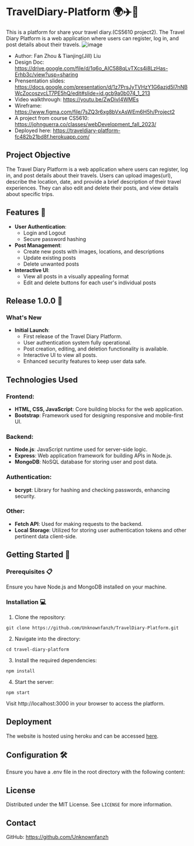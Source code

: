 # TravelDiary-Platform 🌍✈️📖
This is a platform for share your travel diary.(CS5610 project2).
The Travel Diary Platform is a web application where users can register, log in, and post details about their travels. 
![image](https://unknownfanzh.github.io/TravelDiary-Platform/public/images/screenshot.gif)
- Author: Fan Zhou & Tianjing(Jill) Liu
- Design Doc: https://drive.google.com/file/d/1q6o_AIC588qLvTXcs4i8LzHas-Erhb3c/view?usp=sharing
- Prensentation slides: https://docs.google.com/presentation/d/1z7PrsJyTVHzY1G6azjd5I7nNBWcZocoszvcLT7PE5hQ/edit#slide=id.gcb9a0b074_1_213
- Video walkthrough: https://youtu.be/ZwDivI4WMEs
- Wireframe: https://www.figma.com/file/7sZQ3r6xg8bVxAsWEm6H5h/Project2
- A project from course CS5610: https://johnguerra.co/classes/webDevelopment_fall_2023/
- Deployed here: https://traveldiary-platform-fc482b21bd8f.herokuapp.com/

## Project Objective
The Travel Diary Platform is a web application where users can register, log in, and post details about their travels. Users can upload images(url), describe the location, date, and provide a brief description of their travel experiences. They can also edit and delete their posts, and view details about specific trips.


## Features 🌟
- **User Authentication**:
    - Login and Logout
    - Secure password hashing
- **Post Management**: 
    - Create new posts with images, locations, and descriptions
    - Update existing posts
    - Delete unwanted posts
- **Interactive UI**:
    - View all posts in a visually appealing format
    - Edit and delete buttons for each user's individual posts

## Release 1.0.0 🚀
### What's New
- **Initial Launch**:
    - First release of the Travel Diary Platform.
    - User authentication system fully operational.
    - Post creation, editing, and deletion functionality is available.
    - Interactive UI to view all posts.
    - Enhanced security features to keep user data safe.

## Technologies Used
### Frontend:
- **HTML, CSS, JavaScript**: Core building blocks for the web application.
- **Bootstrap**: Framework used for designing responsive and mobile-first UI.
### Backend:
- **Node.js**: JavaScript runtime used for server-side logic.
- **Express**: Web application framework for building APIs in Node.js.
- **MongoDB**: NoSQL database for storing user and post data.

### Authentication:
- **bcrypt**: Library for hashing and checking passwords, enhancing security.

### Other:
- **Fetch API**: Used for making requests to the backend.
- **Local Storage**: Utilized for storing user authentication tokens and other pertinent data client-side.

## Getting Started 🚀
### Prerequisites 📋
Ensure you have Node.js and MongoDB installed on your machine.

### Installation 💻
1. Clone the repository:
```
git clone https://github.com/Unknownfanzh/TravelDiary-Platform.git
```
2. Navigate into the directory:
```
cd travel-diary-platform
```
3. Install the required dependencies:
```
npm install
```
4. Start the server:
```
npm start
```
Visit http://localhost:3000 in your browser to access the platform.

## Deployment
The website is hosted using heroku and can be accessed [here]().

## Configuration 🛠️

Ensure you have a .env file in the root directory with the following content:

## License
Distributed under the MIT License. See `LICENSE` for more information.

## Contact
GitHub: https://github.com/Unknownfanzh